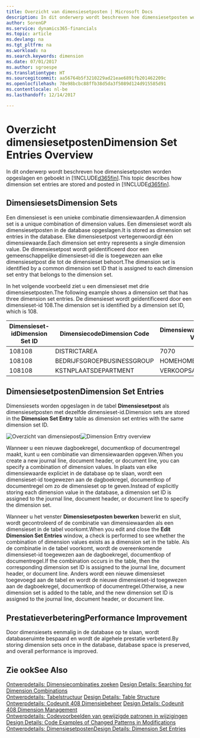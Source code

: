 ```yaml
---
title: Overzicht van dimensiesetposten | Microsoft Docs
description: In dit onderwerp wordt beschreven hoe dimensiesetposten worden opgeslagen en geboekt in Dynamics 365.
author: SorenGP
ms.service: dynamics365-financials
ms.topic: article
ms.devlang: na
ms.tgt_pltfrm: na
ms.workload: na
ms.search.keywords: dimension
ms.date: 07/01/2017
ms.author: sgroespe
ms.translationtype: HT
ms.sourcegitcommit: aa56764b5f3210229ad21eae6891fb201462209c
ms.openlocfilehash: 78e98bcbc88ffb38d5da3f5089d124d915585d91
ms.contentlocale: nl-be
ms.lasthandoff: 12/14/2017

---
```

# <a name="dimension-set-entries-overview"></a><span data-ttu-id="124e0-103">Overzicht dimensiesetposten</span><span class="sxs-lookup"><span data-stu-id="124e0-103">Dimension Set Entries Overview</span></span>
<span data-ttu-id="124e0-104">In dit onderwerp wordt beschreven hoe dimensiesetposten worden opgeslagen en geboekt in [!INCLUDE[d365fin](includes/d365fin_md.md)].</span><span class="sxs-lookup"><span data-stu-id="124e0-104">This topic describes how dimension set entries are stored and posted in [!INCLUDE[d365fin](includes/d365fin_md.md)].</span></span>  
  
## <a name="dimension-sets"></a><span data-ttu-id="124e0-105">Dimensiesets</span><span class="sxs-lookup"><span data-stu-id="124e0-105">Dimension Sets</span></span>  
<span data-ttu-id="124e0-106">Een dimensieset is een unieke combinatie dimensiewaarden.</span><span class="sxs-lookup"><span data-stu-id="124e0-106">A dimension set is a unique combination of dimension values.</span></span> <span data-ttu-id="124e0-107">Een dimensieset wordt als dimensiesetposten in de database opgeslagen.</span><span class="sxs-lookup"><span data-stu-id="124e0-107">It is stored as dimension set entries in the database.</span></span> <span data-ttu-id="124e0-108">Elke dimensiesetpost vertegenwoordigt één dimensiewaarde.</span><span class="sxs-lookup"><span data-stu-id="124e0-108">Each dimension set entry represents a single dimension value.</span></span> <span data-ttu-id="124e0-109">De dimensiesetpost wordt geïdentificeerd door een gemeenschappelijke dimensieset-id die is toegewezen aan elke dimensiesetpost die tot de dimensieset behoort.</span><span class="sxs-lookup"><span data-stu-id="124e0-109">The dimension set is identified by a common dimension set ID that is assigned to each dimension set entry that belongs to the dimension set.</span></span>  
  
<span data-ttu-id="124e0-110">In het volgende voorbeeld ziet u een dimensieset met drie dimensiesetposten.</span><span class="sxs-lookup"><span data-stu-id="124e0-110">The following example shows a dimension set that has three dimension set entries.</span></span> <span data-ttu-id="124e0-111">De dimensieset wordt geïdentificeerd door een dimensieset-id 108.</span><span class="sxs-lookup"><span data-stu-id="124e0-111">The dimension set is identified by a dimension set ID, which is 108.</span></span>  
  
|<span data-ttu-id="124e0-112">Dimensieset-id</span><span class="sxs-lookup"><span data-stu-id="124e0-112">Dimension Set ID</span></span>|<span data-ttu-id="124e0-113">Dimensiecode</span><span class="sxs-lookup"><span data-stu-id="124e0-113">Dimension Code</span></span>|<span data-ttu-id="124e0-114">Dimensiewaardecode</span><span class="sxs-lookup"><span data-stu-id="124e0-114">Dimension Value Code</span></span>|<span data-ttu-id="124e0-115">Dimensiewaardenaam</span><span class="sxs-lookup"><span data-stu-id="124e0-115">Dimension Value Name</span></span>|  
|----------------------|--------------------|--------------------------|--------------------------|  
|<span data-ttu-id="124e0-116">108</span><span class="sxs-lookup"><span data-stu-id="124e0-116">108</span></span>|<span data-ttu-id="124e0-117">DISTRICT</span><span class="sxs-lookup"><span data-stu-id="124e0-117">AREA</span></span>|<span data-ttu-id="124e0-118">70</span><span class="sxs-lookup"><span data-stu-id="124e0-118">70</span></span>|<span data-ttu-id="124e0-119">Noord-Amerika</span><span class="sxs-lookup"><span data-stu-id="124e0-119">America North</span></span>|  
|<span data-ttu-id="124e0-120">108</span><span class="sxs-lookup"><span data-stu-id="124e0-120">108</span></span>|<span data-ttu-id="124e0-121">BEDRIJFSGROEP</span><span class="sxs-lookup"><span data-stu-id="124e0-121">BUSINESSGROUP</span></span>|<span data-ttu-id="124e0-122">HOME</span><span class="sxs-lookup"><span data-stu-id="124e0-122">HOME</span></span>|<span data-ttu-id="124e0-123">Home</span><span class="sxs-lookup"><span data-stu-id="124e0-123">Home</span></span>|  
|<span data-ttu-id="124e0-124">108</span><span class="sxs-lookup"><span data-stu-id="124e0-124">108</span></span>|<span data-ttu-id="124e0-125">KSTNPLAATS</span><span class="sxs-lookup"><span data-stu-id="124e0-125">DEPARTMENT</span></span>|<span data-ttu-id="124e0-126">VERKOOP</span><span class="sxs-lookup"><span data-stu-id="124e0-126">SALES</span></span>|<span data-ttu-id="124e0-127">Verkoop</span><span class="sxs-lookup"><span data-stu-id="124e0-127">Sales</span></span>|  
  
## <a name="dimension-set-entries"></a><span data-ttu-id="124e0-128">Dimensiesetposten</span><span class="sxs-lookup"><span data-stu-id="124e0-128">Dimension Set Entries</span></span>  
<span data-ttu-id="124e0-129">Dimensiesets worden opgeslagen in de tabel **Dimensiesetpost** als dimensiesetposten met dezelfde dimensieset-id.</span><span class="sxs-lookup"><span data-stu-id="124e0-129">Dimension sets are stored in the **Dimension Set Entry** table as dimension set entries with the same dimension set ID.</span></span>  
  
<span data-ttu-id="124e0-130">![Overzicht van dimensiepost](media/dimensionentrynav7.png "DimensionEntryNAV7")</span><span class="sxs-lookup"><span data-stu-id="124e0-130">![Dimension Entry overview](media/dimensionentrynav7.png "DimensionEntryNAV7")</span></span>  
  
<span data-ttu-id="124e0-131">Wanneer u een nieuwe dagboekregel, documentkop of documentregel maakt, kunt u een combinatie van dimensiewaarden opgeven.</span><span class="sxs-lookup"><span data-stu-id="124e0-131">When you create a new journal line, document header, or document line, you can specify a combination of dimension values.</span></span> <span data-ttu-id="124e0-132">In plaats van elke dimensiewaarde expliciet in de database op te slaan, wordt een dimensieset-id toegewezen aan de dagboekregel, documentkop of documentregel om zo de dimensieset op te geven.</span><span class="sxs-lookup"><span data-stu-id="124e0-132">Instead of explicitly storing each dimension value in the database, a dimension set ID is assigned to the journal line, document header, or document line to specify the dimension set.</span></span>  
  
<span data-ttu-id="124e0-133">Wanneer u het venster **Dimensiesetposten bewerken** bewerkt en sluit, wordt gecontroleerd of de combinatie van dimensiewaarden als een dimensieset in de tabel voorkomt.</span><span class="sxs-lookup"><span data-stu-id="124e0-133">When you edit and close the **Edit Dimension Set Entries** window, a check is performed to see whether the combination of dimension values exists as a dimension set in the table.</span></span> <span data-ttu-id="124e0-134">Als de combinatie in de tabel voorkomt, wordt de overeenkomende dimensieset-id toegewezen aan de dagboekregel, documentkop of documentregel.</span><span class="sxs-lookup"><span data-stu-id="124e0-134">If the combination occurs in the table, then the corresponding dimension set ID is assigned to the journal line, document header, or document line.</span></span> <span data-ttu-id="124e0-135">Anders wordt een nieuwe dimensieset toegevoegd aan de tabel en wordt de nieuwe dimensieset-id toegewezen aan de dagboekregel, documentkop of documentregel.</span><span class="sxs-lookup"><span data-stu-id="124e0-135">Otherwise, a new dimension set is added to the table, and the new dimension set ID is assigned to the journal line, document header, or document line.</span></span>  
  
## <a name="performance-improvement"></a><span data-ttu-id="124e0-136">Prestatieverbetering</span><span class="sxs-lookup"><span data-stu-id="124e0-136">Performance Improvement</span></span>  
<span data-ttu-id="124e0-137">Door dimensiesets eenmalig in de database op te slaan, wordt databaseruimte bespaard en wordt de algehele prestatie verbeterd.</span><span class="sxs-lookup"><span data-stu-id="124e0-137">By storing dimension sets once in the database, database space is preserved, and overall performance is improved.</span></span>  
  
## <a name="see-also"></a><span data-ttu-id="124e0-138">Zie ook</span><span class="sxs-lookup"><span data-stu-id="124e0-138">See Also</span></span>  
<span data-ttu-id="124e0-139">[Ontwerpdetails: Dimensiecombinaties zoeken](design-details-searching-for-dimension-combinations.md) </span><span class="sxs-lookup"><span data-stu-id="124e0-139">[Design Details: Searching for Dimension Combinations](design-details-searching-for-dimension-combinations.md) </span></span>  
<span data-ttu-id="124e0-140">[Ontwerpdetails: Tabelstructuur](design-details-table-structure.md) </span><span class="sxs-lookup"><span data-stu-id="124e0-140">[Design Details: Table Structure](design-details-table-structure.md) </span></span>  
<span data-ttu-id="124e0-141">[Ontwerpdetails: Codeunit 408 Dimensiebeheer](design-details-codeunit-408-dimension-management.md) </span><span class="sxs-lookup"><span data-stu-id="124e0-141">[Design Details: Codeunit 408 Dimension Management](design-details-codeunit-408-dimension-management.md) </span></span>  
<span data-ttu-id="124e0-142">[Ontwerpdetails: Codevoorbeelden van gewijzigde patronen in wijzigingen](design-details-code-examples-of-changed-patterns-in-modifications.md) </span><span class="sxs-lookup"><span data-stu-id="124e0-142">[Design Details: Code Examples of Changed Patterns in Modifications](design-details-code-examples-of-changed-patterns-in-modifications.md) </span></span>  
[<span data-ttu-id="124e0-143">Ontwerpdetails: Dimensiesetposten</span><span class="sxs-lookup"><span data-stu-id="124e0-143">Design Details: Dimension Set Entries</span></span>](design-details-dimension-set-entries.md)   


